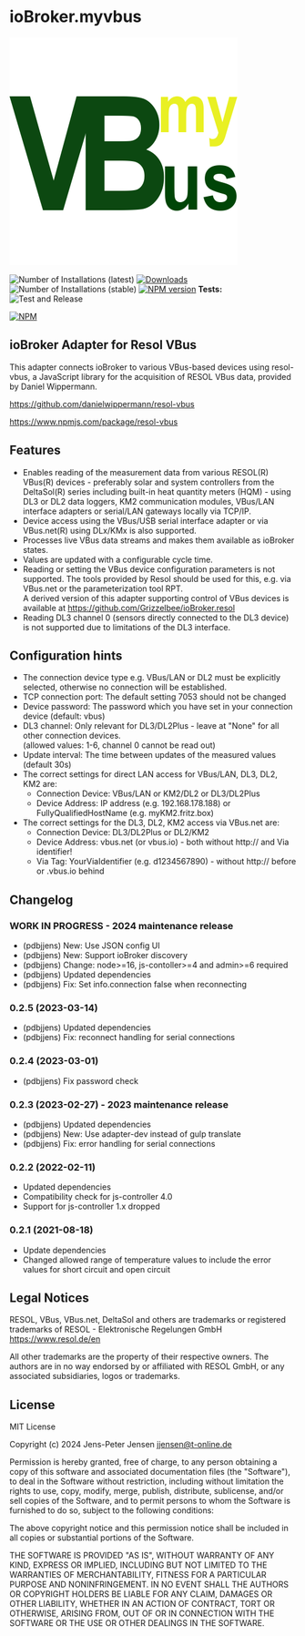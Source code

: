 # ioBroker.myvbus

![Logo](admin/myvbus.png)

![Number of Installations (latest)](http://iobroker.live/badges/myvbus-installed.svg)
[![Downloads](https://img.shields.io/npm/dm/iobroker.myvbus.svg)](https://www.npmjs.com/package/iobroker.myvbus)
![Number of Installations (stable)](http://iobroker.live/badges/myvbus-stable.svg)
[![NPM version](https://img.shields.io/npm/v/iobroker.myvbus.svg)](https://www.npmjs.com/package/iobroker.myvbus)
**Tests:** ![Test and Release](https://github.com/iobroker-community-adapters/iobroker.myvbus/workflows/Test%20and%20Release/badge.svg)  

[![NPM](https://nodei.co/npm/iobroker.myvbus.png?downloads=true)](https://nodei.co/npm/iobroker.myvbus/)

## ioBroker Adapter for Resol VBus

This adapter connects ioBroker to various VBus-based devices using resol-vbus, a JavaScript library for the acquisition of RESOL VBus data, provided by Daniel Wippermann.

<https://github.com/danielwippermann/resol-vbus>

<https://www.npmjs.com/package/resol-vbus>

## Features

* Enables reading of the measurement data from various RESOL(R) VBus(R) devices - preferably solar and system controllers from the DeltaSol(R) series including built-in heat quantity meters (HQM) - using DL3 or DL2 data loggers, KM2 communication modules, VBus/LAN interface adapters or serial/LAN gateways locally via TCP/IP.
* Device access using the VBus/USB serial interface adapter or via VBus.net(R) using DLx/KMx is also supported.
* Processes live VBus data streams and makes them available as ioBroker states.
* Values are updated with a configurable cycle time.
* Reading or setting the VBus device configuration parameters is not supported. The tools provided by Resol should be used for this, e.g. via VBus.net or the parameterization tool RPT.  
A derived version of this adapter supporting control of VBus devices is available at <https://github.com/Grizzelbee/ioBroker.resol>
* Reading DL3 channel 0 (sensors directly connected to the DL3 device) is not supported due to limitations of the DL3 interface.

## Configuration hints

* The connection device type e.g. VBus/LAN or DL2 must be explicitly selected, otherwise no connection will be established.
* TCP connection port: The default setting 7053 should not be changed
* Device password: The password which you have set in your connection device (default: vbus)
* DL3 channel: Only relevant for DL3/DL2Plus - leave at "None" for all other connection devices.  
(allowed values: 1-6, channel 0 cannot be read out)
* Update interval: The time between updates of the measured values (default 30s)
* The correct settings for direct LAN access for VBus/LAN, DL3, DL2, KM2 are:
  * Connection Device: VBus/LAN or KM2/DL2 or DL3/DL2Plus
  * Device Address: IP address (e.g. 192.168.178.188) or FullyQualifiedHostName (e.g. myKM2.fritz.box)
* The correct settings for the DL3, DL2, KM2 access via VBus.net are:
  * Connection Device: DL3/DL2Plus or DL2/KM2
  * Device Address: vbus.net (or vbus.io) - both without http:// and Via identifier!  
  * Via Tag: YourViaIdentifier (e.g. d1234567890) - without http:// before or .vbus.io behind

## Changelog
<!--
  Placeholder for the next version (at the beginning of the line):
  ### **WORK IN PROGRESS**
-->

### **WORK IN PROGRESS** - 2024 maintenance release

* (pdbjjens) New: Use JSON config UI
* (pdbjjens) New: Support ioBroker discovery
* (pdbjjens) Change: node>=16, js-contoller>=4 and admin>=6 required
* (pdbjjens) Updated dependencies
* (pdbjjens) Fix: Set info.connection false when reconnecting

### 0.2.5 (2023-03-14)

* (pdbjjens) Updated dependencies
* (pdbjjens) Fix: reconnect handling for serial connections

### 0.2.4 (2023-03-01)

* (pdbjjens) Fix password check

### 0.2.3 (2023-02-27) - 2023 maintenance release

* (pdbjjens) Updated dependencies
* (pdbjjens) New: Use adapter-dev instead of gulp translate
* (pdbjjens) Fix: error handling for serial connections

### 0.2.2 (2022-02-11)

* Updated dependencies
* Compatibility check for js-controller 4.0
* Support for js-controller 1.x dropped

### 0.2.1 (2021-08-18)

* Update dependencies
* Changed allowed range of temperature values to include the error values for short circuit and open circuit

## Legal Notices

RESOL, VBus, VBus.net, DeltaSol and others are trademarks or registered trademarks of RESOL - Elektronische Regelungen GmbH
<https://www.resol.de/en>

All other trademarks are the property of their respective owners.
The authors are in no way endorsed by or affiliated with RESOL GmbH, or any associated subsidiaries, logos or trademarks.

## License

MIT License

Copyright (c) 2024 Jens-Peter Jensen <jjensen@t-online.de>

Permission is hereby granted, free of charge, to any person obtaining a copy
of this software and associated documentation files (the "Software"), to deal
in the Software without restriction, including without limitation the rights
to use, copy, modify, merge, publish, distribute, sublicense, and/or sell
copies of the Software, and to permit persons to whom the Software is
furnished to do so, subject to the following conditions:

The above copyright notice and this permission notice shall be included in all
copies or substantial portions of the Software.

THE SOFTWARE IS PROVIDED "AS IS", WITHOUT WARRANTY OF ANY KIND, EXPRESS OR
IMPLIED, INCLUDING BUT NOT LIMITED TO THE WARRANTIES OF MERCHANTABILITY,
FITNESS FOR A PARTICULAR PURPOSE AND NONINFRINGEMENT. IN NO EVENT SHALL THE
AUTHORS OR COPYRIGHT HOLDERS BE LIABLE FOR ANY CLAIM, DAMAGES OR OTHER
LIABILITY, WHETHER IN AN ACTION OF CONTRACT, TORT OR OTHERWISE, ARISING FROM,
OUT OF OR IN CONNECTION WITH THE SOFTWARE OR THE USE OR OTHER DEALINGS IN THE
SOFTWARE.
